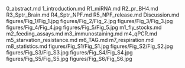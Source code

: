 0_abstract.md
1_introduction.md
R1_miRNA.md
R2_pr_BH4.md
R3_Sptr_Brain.md
R4_Sptr_NPF.md
R5_NPF_release.md
Discussion.md
figures/Fig_1/Fig_1.jpg
figures/Fig_2/Fig_2.jpg
figures/Fig_3/Fig_3.jpg
figures/Fig_4/Fig_4.jpg
figures/Fig_5/Fig_5.jpg
m1_fly_stocks.md
m2_feeding_assays.md
m3_immunostaining.md
m4_qPCR.md
m5_starvation_resistance.md
m6_TAG.md
m7_respiration.md
m8_statistics.md
figures/Fig_S1/Fig_S1.jpg
figures/Fig_S2/Fig_S2.jpg
figures/Fig_S3/Fig_S3.jpg
figures/Fig_S4/Fig_S4.jpg
figures/Fig_S5/Fig_S5.jpg
figures/Fig_S6/Fig_S6.jpg